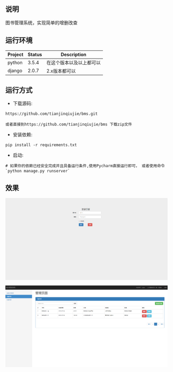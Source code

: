 ## 说明

图书管理系统，实现简单的增删改查

## 运行环境

| Project | Status | Description              |
| ------- | ------ | ------------------------ |
| python  | 3.5.4  | 在这个版本以及以上都可以 |
| django  | 2.0.7  | 2.x版本都可以            |

## 运行方式

- 下载源码:

```
https://github.com/tianjinqiujie/bms.git

或者直接到https://github.com/tianjinqiujie/bms 下载zip文件
```

- 安装依赖:

```
pip install -r requirements.txt
```

- 启动:

```
# 如果你的依赖已经安全完成并且具备运行条件,使用Pycharm直接运行即可， 或者使用命令 `python manage.py runserver`
```

## 效果

![](https://github.com/tianjinqiujie/bms/blob/master/Screenshots/1.png)

![](https://github.com/tianjinqiujie/bms/blob/master/Screenshots/2.png)

